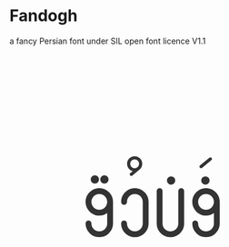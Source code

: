 # Fandogh
a fancy Persian font under SIL open font licence V1.1


<?xml version="1.0" encoding="UTF-8" standalone="no"?>
<!-- Created with Inkscape (http://www.inkscape.org/) -->

<svg width="100%"
   xmlns:dc="http://purl.org/dc/elements/1.1/"
   xmlns:cc="http://creativecommons.org/ns#"
   xmlns:rdf="http://www.w3.org/1999/02/22-rdf-syntax-ns#"
   xmlns:svg="http://www.w3.org/2000/svg"
   xmlns="http://www.w3.org/2000/svg"
   xmlns:xlink="http://www.w3.org/1999/xlink"
   xmlns:sodipodi="http://sodipodi.sourceforge.net/DTD/sodipodi-0.dtd"
   xmlns:inkscape="http://www.inkscape.org/namespaces/inkscape"
   version="1.1"
   id="svg2"
   width="800"
   height="800"
   viewBox="0 0 800 800"
   sodipodi:docname="fandogh - Copy.svg"
   inkscape:version="0.92.1 r15371">
  <metadata
     id="metadata8">
    <rdf:RDF>
      <cc:Work
         rdf:about="">
        <dc:format>image/svg+xml</dc:format>
        <dc:type
           rdf:resource="http://purl.org/dc/dcmitype/StillImage" />
        <dc:title />
      </cc:Work>
    </rdf:RDF>
  </metadata>
  <defs
     id="defs6">
    <g
       id="g4586">
      <symbol
         id="glyph0-0-2"
         overflow="visible"
         style="overflow:visible">
        <path
           id="path4529"
           d="m 2.390625,0 v -47.984375 h 19.125 V 0 Z M 4.78125,-2.390625 H 19.125 V -45.59375 H 4.78125 Z m 0,0"
           style="stroke:none"
           inkscape:connector-curvature="0" />
      </symbol>
      <symbol
         id="glyph0-1-3"
         overflow="visible"
         style="overflow:visible">
        <path
           id="path4532"
           d=""
           style="stroke:none"
           inkscape:connector-curvature="0" />
      </symbol>
      <symbol
         id="glyph0-2-8"
         overflow="visible"
         style="overflow:visible">
        <path
           id="path4535"
           d="m 6.21875,-49.15625 c 0,-0.375 0.15625,-0.6875 0.46875,-0.9375 L 14,-56.109375 c 0.226563,-0.1875 0.484375,-0.28125 0.765625,-0.28125 0.332031,0 0.617188,0.121094 0.859375,0.359375 0.25,0.230469 0.375,0.523437 0.375,0.875 0,0.375 -0.152344,0.6875 -0.453125,0.9375 l -7.3125,6.015625 c -0.242187,0.1875 -0.5,0.28125 -0.78125,0.28125 -0.324219,0 -0.609375,-0.113281 -0.859375,-0.34375 -0.25,-0.238281 -0.375,-0.535156 -0.375,-0.890625 z m 0,0"
           style="stroke:none"
           inkscape:connector-curvature="0" />
      </symbol>
      <symbol
         id="glyph0-3-3"
         overflow="visible"
         style="overflow:visible">
        <path
           id="path4538"
           d="M 21.484375,-3.203125 C 19.441406,-1.066406 16.894531,0 13.84375,0 10.800781,0 8.257813,-1.066406 6.21875,-3.203125 4.1875,-5.335938 3.171875,-7.820313 3.171875,-10.65625 c 0,-0.65625 0.207031,-1.203125 0.625,-1.640625 0.425781,-0.445313 0.96875,-0.671875 1.625,-0.671875 0.65625,0 1.195313,0.226562 1.625,0.671875 0.4375,0.4375 0.65625,0.984375 0.65625,1.640625 0,1.648437 0.582031,3.078125 1.75,4.296875 1.175781,1.21875 2.640625,1.828125 4.390625,1.828125 1.757813,0 3.222656,-0.609375 4.390625,-1.828125 C 19.410156,-7.578125 20,-9.007813 20,-10.65625 v -8.15625 c -1.875,1.335937 -3.921875,2 -6.140625,2 -2.9375,0 -5.453125,-1.050781 -7.546875,-3.15625 -2.09375,-2.113281 -3.140625,-4.632813 -3.140625,-7.5625 0,-2.925781 1.046875,-5.4375 3.140625,-7.53125 2.09375,-2.101563 4.601563,-3.15625 7.53125,-3.15625 2.9375,0 5.453125,1.054687 7.546875,3.15625 2.101563,2.09375 3.15625,4.605469 3.15625,7.53125 v 16.875 c 0,2.835937 -1.023437,5.320312 -3.0625,7.453125 z m -3.28125,-28.6875 c -1.1875,-1.195313 -2.640625,-1.796875 -4.359375,-1.796875 -1.710937,0 -3.164062,0.601562 -4.359375,1.796875 -1.1875,1.199219 -1.78125,2.652344 -1.78125,4.359375 0,1.710937 0.59375,3.167969 1.78125,4.375 1.195313,1.210937 2.648438,1.8125 4.359375,1.8125 1.71875,0 3.171875,-0.601563 4.359375,-1.8125 C 19.398438,-24.363281 20,-25.820313 20,-27.53125 c 0,-1.707031 -0.601562,-3.160156 -1.796875,-4.359375 z M 11.109375,-46.5 c 0.632813,-0.625 1.394531,-0.9375 2.28125,-0.9375 0.894531,0 1.648438,0.3125 2.265625,0.9375 0.625,0.617187 0.9375,1.371094 0.9375,2.265625 0,0.886719 -0.3125,1.648437 -0.9375,2.28125 C 15.039063,-41.316406 14.285156,-41 13.390625,-41 c -0.886719,0 -1.648437,-0.316406 -2.28125,-0.953125 -0.625,-0.632813 -0.9375,-1.394531 -0.9375,-2.28125 0,-0.894531 0.3125,-1.648438 0.9375,-2.265625 z m 0,0"
           style="stroke:none"
           inkscape:connector-curvature="0" />
      </symbol>
      <symbol
         id="glyph0-4-3"
         overflow="visible"
         style="overflow:visible">
        <path
           id="path4541"
           d="m 7.484375,-46.71875 c -0.324219,0 -0.617187,-0.113281 -0.875,-0.34375 -0.261719,-0.238281 -0.390625,-0.535156 -0.390625,-0.890625 0,-0.332031 0.140625,-0.625 0.421875,-0.875 l 1.96875,-1.625 c -1.28125,-0.320313 -2.339844,-1 -3.171875,-2.03125 -0.835937,-1.03125 -1.25,-2.273438 -1.25,-3.734375 0,-1.59375 0.566406,-2.960938 1.703125,-4.109375 1.132813,-1.144531 2.546875,-1.71875 4.234375,-1.71875 1.59375,0 2.96875,0.574219 4.125,1.71875 1.164063,1.148437 1.75,2.5625 1.75,4.25 0,1.761719 -0.714844,3.242187 -2.140625,4.4375 L 8.265625,-47 c -0.242187,0.1875 -0.5,0.28125 -0.78125,0.28125 z m 2.53125,-5.984375 c 0.988281,0 1.820313,-0.335938 2.5,-1.015625 0.675781,-0.675781 1.015625,-1.484375 1.015625,-2.421875 0,-0.988281 -0.339844,-1.816406 -1.015625,-2.484375 -0.679687,-0.664063 -1.484375,-1 -2.421875,-1 -0.992187,0 -1.8125,0.335937 -2.46875,1 -0.65625,0.667969 -0.984375,1.46875 -0.984375,2.40625 0,0.992187 0.328125,1.824219 0.984375,2.5 0.65625,0.679687 1.453125,1.015625 2.390625,1.015625 z m 0,0"
           style="stroke:none"
           inkscape:connector-curvature="0" />
      </symbol>
      <symbol
         id="glyph0-5-4"
         overflow="visible"
         style="overflow:visible">
        <path
           id="path4544"
           d="m 6.3125,-35.09375 c 2.09375,-2.101563 4.601563,-3.15625 7.53125,-3.15625 2.9375,0 5.453125,1.054687 7.546875,3.15625 2.101563,2.09375 3.15625,4.605469 3.15625,7.53125 v 16.875 c 0,2.929687 -1.054687,5.445312 -3.15625,7.546875 C 19.296875,-1.046875 16.78125,0 13.84375,0 10.914063,0 8.40625,-1.046875 6.3125,-3.140625 4.21875,-5.242188 3.171875,-7.757813 3.171875,-10.6875 c 0,-0.65625 0.207031,-1.207031 0.625,-1.65625 0.425781,-0.445313 0.96875,-0.671875 1.625,-0.671875 0.65625,0 1.195313,0.226562 1.625,0.671875 0.4375,0.449219 0.65625,1 0.65625,1.65625 0,1.710937 0.59375,3.164062 1.78125,4.359375 1.195313,1.199219 2.648438,1.796875 4.359375,1.796875 1.71875,0 3.171875,-0.597656 4.359375,-1.796875 C 19.398438,-7.523438 20,-8.976563 20,-10.6875 v -16.875 c 0,-1.707031 -0.601562,-3.160156 -1.796875,-4.359375 -1.1875,-1.195313 -2.640625,-1.796875 -4.359375,-1.796875 -1.710937,0 -3.164062,0.601562 -4.359375,1.796875 -1.1875,1.199219 -1.78125,2.652344 -1.78125,4.359375 0,0.65625 -0.21875,1.210937 -0.65625,1.65625 -0.429687,0.4375 -0.96875,0.65625 -1.625,0.65625 -0.65625,0 -1.199219,-0.21875 -1.625,-0.65625 -0.417969,-0.445313 -0.625,-1 -0.625,-1.65625 0,-2.925781 1.046875,-5.4375 3.140625,-7.53125 z m 0,0"
           style="stroke:none"
           inkscape:connector-curvature="0" />
      </symbol>
      <symbol
         id="glyph0-6-3"
         overflow="visible"
         style="overflow:visible">
        <path
           id="path4547"
           d="m 20,-36 c 0,-0.613281 0.222656,-1.140625 0.671875,-1.578125 C 21.117188,-38.023438 21.644531,-38.25 22.25,-38.25 c 0.632813,0 1.175781,0.21875 1.625,0.65625 0.445313,0.429687 0.671875,0.960937 0.671875,1.59375 v 25.3125 c 0,2.929687 -1.054687,5.445312 -3.15625,7.546875 C 19.296875,-1.046875 16.78125,0 13.84375,0 10.914063,0 8.40625,-1.046875 6.3125,-3.140625 4.21875,-5.242188 3.171875,-7.757813 3.171875,-10.6875 V -36 c 0,-0.613281 0.21875,-1.140625 0.65625,-1.578125 0.445313,-0.445313 0.976563,-0.671875 1.59375,-0.671875 0.625,0 1.160156,0.21875 1.609375,0.65625 0.445313,0.429687 0.671875,0.960937 0.671875,1.59375 v 25.3125 c 0,1.710937 0.59375,3.164062 1.78125,4.359375 1.195313,1.199219 2.648438,1.796875 4.359375,1.796875 1.71875,0 3.171875,-0.597656 4.359375,-1.796875 C 19.398438,-7.523438 20,-8.976563 20,-10.6875 Z m -7.890625,-10.5 c 0.632813,-0.625 1.394531,-0.9375 2.28125,-0.9375 0.894531,0 1.648438,0.3125 2.265625,0.9375 0.625,0.617187 0.9375,1.371094 0.9375,2.265625 0,0.886719 -0.3125,1.648437 -0.9375,2.28125 C 16.039063,-41.316406 15.285156,-41 14.390625,-41 c -0.886719,0 -1.648437,-0.316406 -2.28125,-0.953125 -0.625,-0.632813 -0.9375,-1.394531 -0.9375,-2.28125 0,-0.894531 0.3125,-1.648438 0.9375,-2.265625 z m 0,0"
           style="stroke:none"
           inkscape:connector-curvature="0" />
      </symbol>
      <symbol
         id="glyph0-7-2"
         overflow="visible"
         style="overflow:visible">
        <path
           id="path4550"
           d="M 21.484375,-3.203125 C 19.441406,-1.066406 16.894531,0 13.84375,0 10.800781,0 8.257813,-1.066406 6.21875,-3.203125 4.1875,-5.335938 3.171875,-7.820313 3.171875,-10.65625 c 0,-0.65625 0.207031,-1.203125 0.625,-1.640625 0.425781,-0.445313 0.96875,-0.671875 1.625,-0.671875 0.65625,0 1.195313,0.226562 1.625,0.671875 0.4375,0.4375 0.65625,0.984375 0.65625,1.640625 0,1.648437 0.582031,3.078125 1.75,4.296875 1.175781,1.21875 2.640625,1.828125 4.390625,1.828125 1.757813,0 3.222656,-0.609375 4.390625,-1.828125 C 19.410156,-7.578125 20,-9.007813 20,-10.65625 v -8.15625 c -1.875,1.335937 -3.921875,2 -6.140625,2 -2.9375,0 -5.453125,-1.050781 -7.546875,-3.15625 -2.09375,-2.113281 -3.140625,-4.632813 -3.140625,-7.5625 0,-2.925781 1.046875,-5.4375 3.140625,-7.53125 2.09375,-2.101563 4.601563,-3.15625 7.53125,-3.15625 2.9375,0 5.453125,1.054687 7.546875,3.15625 2.101563,2.09375 3.15625,4.605469 3.15625,7.53125 v 16.875 c 0,2.835937 -1.023437,5.320312 -3.0625,7.453125 z m -3.28125,-28.6875 c -1.1875,-1.195313 -2.640625,-1.796875 -4.359375,-1.796875 -1.710937,0 -3.164062,0.601562 -4.359375,1.796875 -1.1875,1.199219 -1.78125,2.652344 -1.78125,4.359375 0,1.710937 0.59375,3.167969 1.78125,4.375 1.195313,1.210937 2.648438,1.8125 4.359375,1.8125 1.71875,0 3.171875,-0.601563 4.359375,-1.8125 C 19.398438,-24.363281 20,-25.820313 20,-27.53125 c 0,-1.707031 -0.601562,-3.160156 -1.796875,-4.359375 z M 8.109375,-47.3125 c 0.632813,-0.625 1.394531,-0.9375 2.28125,-0.9375 0.894531,0 1.648438,0.3125 2.265625,0.9375 0.625,0.625 0.9375,1.386719 0.9375,2.28125 0,0.886719 -0.3125,1.648437 -0.9375,2.28125 -0.617187,0.625 -1.371094,0.9375 -2.265625,0.9375 -0.886719,0 -1.648437,-0.3125 -2.28125,-0.9375 -0.625,-0.632813 -0.9375,-1.394531 -0.9375,-2.28125 0,-0.894531 0.3125,-1.65625 0.9375,-2.28125 z m 7.453125,0 c 0.632813,-0.625 1.394531,-0.9375 2.28125,-0.9375 0.894531,0 1.648438,0.3125 2.265625,0.9375 0.625,0.625 0.9375,1.386719 0.9375,2.28125 0,0.886719 -0.3125,1.648437 -0.9375,2.28125 -0.617187,0.625 -1.371094,0.9375 -2.265625,0.9375 -0.886719,0 -1.648437,-0.3125 -2.28125,-0.9375 -0.625,-0.632813 -0.9375,-1.394531 -0.9375,-2.28125 0,-0.894531 0.3125,-1.65625 0.9375,-2.28125 z m 0,0"
           style="stroke:none"
           inkscape:connector-curvature="0" />
      </symbol>
      <symbol
         id="glyph0-8"
         overflow="visible"
         style="overflow:visible">
        <path
           id="path4553"
           d="m 14.671875,-9.953125 c 1.144531,-1.101563 2.523438,-1.65625 4.140625,-1.65625 1.613281,0 2.972656,0.554687 4.078125,1.65625 1.101563,1.105469 1.65625,2.464844 1.65625,4.078125 0,1.617187 -0.554687,2.996094 -1.65625,4.140625 -1.105469,1.136719 -2.464844,1.703125 -4.078125,1.703125 -1.617187,0 -2.996094,-0.566406 -4.140625,-1.703125 C 13.535156,-2.878906 12.96875,-4.257813 12.96875,-5.875 c 0,-1.613281 0.566406,-2.972656 1.703125,-4.078125 z M 4.875,-36.5625 c 1.132813,-1.101563 2.507813,-1.65625 4.125,-1.65625 1.613281,0 2.972656,0.554687 4.078125,1.65625 1.101563,1.105469 1.65625,2.464844 1.65625,4.078125 0,1.617187 -0.554687,2.992187 -1.65625,4.125 -1.105469,1.136719 -2.464844,1.703125 -4.078125,1.703125 -1.617187,0 -2.992187,-0.566406 -4.125,-1.703125 -1.136719,-1.132813 -1.703125,-2.507813 -1.703125,-4.125 0,-1.613281 0.566406,-2.972656 1.703125,-4.078125 z m 17.3125,10.65625 c 0.601563,0 1.132813,0.214844 1.59375,0.640625 0.457031,0.417969 0.6875,0.953125 0.6875,1.609375 0,0.886719 -0.375,1.542969 -1.125,1.96875 l -16.765625,9.703125 c -0.355469,0.210937 -0.730469,0.3125 -1.125,0.3125 -0.617187,0 -1.152344,-0.207031 -1.609375,-0.625 -0.449219,-0.425781 -0.671875,-0.96875 -0.671875,-1.625 0,-0.863281 0.375,-1.519531 1.125,-1.96875 L 21.0625,-25.59375 c 0.351563,-0.207031 0.726563,-0.3125 1.125,-0.3125 z m 0,0"
           style="stroke:none"
           inkscape:connector-curvature="0" />
      </symbol>
      <symbol
         id="glyph0-9"
         overflow="visible"
         style="overflow:visible">
        <path
           id="path4556"
           d="m 6.3125,-35.09375 c 2.09375,-2.101563 4.601563,-3.15625 7.53125,-3.15625 2.9375,0 5.453125,1.054687 7.546875,3.15625 2.101563,2.09375 3.15625,4.605469 3.15625,7.53125 V -2.25 c 0,0.636719 -0.226562,1.171875 -0.671875,1.609375 C 23.425781,-0.210938 22.882813,0 22.25,0 21.625,0 21.09375,-0.210938 20.65625,-0.640625 20.21875,-1.078125 20,-1.613281 20,-2.25 v -16.59375 c -1.824219,1.3125 -3.871094,1.96875 -6.140625,1.96875 -2.9375,0 -5.453125,-1.046875 -7.546875,-3.140625 -2.09375,-2.101563 -3.140625,-4.617188 -3.140625,-7.546875 0,-2.925781 1.046875,-5.4375 3.140625,-7.53125 z m 11.890625,3.171875 c -1.1875,-1.195313 -2.640625,-1.796875 -4.359375,-1.796875 -1.710937,0 -3.164062,0.601562 -4.359375,1.796875 -1.1875,1.199219 -1.78125,2.652344 -1.78125,4.359375 0,1.710937 0.59375,3.164062 1.78125,4.359375 1.195313,1.199219 2.648438,1.796875 4.359375,1.796875 1.71875,0 3.171875,-0.597656 4.359375,-1.796875 C 19.398438,-24.398438 20,-25.851563 20,-27.5625 c 0,-1.707031 -0.601562,-3.160156 -1.796875,-4.359375 z m 0,0"
           style="stroke:none"
           inkscape:connector-curvature="0" />
      </symbol>
      <symbol
         id="glyph0-10"
         overflow="visible"
         style="overflow:visible">
        <path
           id="path4559"
           d="m 23.875,-12.265625 c 0.445313,0.4375 0.671875,0.964844 0.671875,1.578125 0,0.605469 -0.226562,1.136719 -0.671875,1.59375 -0.449219,0.460937 -0.976562,0.6875 -1.578125,0.6875 h -16.875 c -0.617187,0 -1.148437,-0.226563 -1.59375,-0.6875 -0.4375,-0.457031 -0.65625,-0.988281 -0.65625,-1.59375 0,-0.613281 0.21875,-1.140625 0.65625,-1.578125 0.445313,-0.445313 0.976563,-0.671875 1.59375,-0.671875 h 16.875 c 0.601563,0 1.128906,0.226562 1.578125,0.671875 z M 6.3125,-35.0625 c 2.09375,-2.101563 4.601563,-3.15625 7.53125,-3.15625 2.9375,0 5.453125,1.054687 7.546875,3.15625 2.101563,2.09375 3.15625,4.605469 3.15625,7.53125 0,2.929687 -1.054687,5.445312 -3.15625,7.546875 -2.09375,2.09375 -4.609375,3.140625 -7.546875,3.140625 -2.929687,0 -5.4375,-1.046875 -7.53125,-3.140625 -2.09375,-2.101563 -3.140625,-4.617188 -3.140625,-7.546875 0,-2.925781 1.046875,-5.4375 3.140625,-7.53125 z m 11.890625,3.171875 c -1.1875,-1.195313 -2.640625,-1.796875 -4.359375,-1.796875 -1.710937,0 -3.164062,0.601562 -4.359375,1.796875 -1.1875,1.199219 -1.78125,2.652344 -1.78125,4.359375 0,1.710937 0.59375,3.164062 1.78125,4.359375 1.195313,1.199219 2.648438,1.796875 4.359375,1.796875 1.71875,0 3.171875,-0.597656 4.359375,-1.796875 C 19.398438,-24.367188 20,-25.820313 20,-27.53125 c 0,-1.707031 -0.601562,-3.160156 -1.796875,-4.359375 z M 23.875,-3.84375 c 0.445313,0.449219 0.671875,0.980469 0.671875,1.59375 0,0.605469 -0.226562,1.132812 -0.671875,1.578125 C 23.425781,-0.222656 22.898438,0 22.296875,0 h -16.875 C 4.804688,0 4.273438,-0.222656 3.828125,-0.671875 3.390625,-1.117188 3.171875,-1.644531 3.171875,-2.25 c 0,-0.613281 0.21875,-1.144531 0.65625,-1.59375 0.445313,-0.457031 0.976563,-0.6875 1.59375,-0.6875 h 16.875 c 0.601563,0 1.128906,0.230469 1.578125,0.6875 z m 0,0"
           style="stroke:none"
           inkscape:connector-curvature="0" />
      </symbol>
      <symbol
         id="glyph0-11"
         overflow="visible"
         style="overflow:visible">
        <path
           id="path4562"
           d="m 19.09375,-47.046875 c 0.632813,-0.625 1.394531,-0.9375 2.28125,-0.9375 0.894531,0 1.648438,0.3125 2.265625,0.9375 0.625,0.617187 0.9375,1.371094 0.9375,2.265625 0,0.886719 -0.3125,1.648437 -0.9375,2.28125 -0.617187,0.636719 -1.371094,0.953125 -2.265625,0.953125 -0.886719,0 -1.648437,-0.316406 -2.28125,-0.953125 -0.636719,-0.632813 -0.953125,-1.394531 -0.953125,-2.28125 0,-0.894531 0.316406,-1.648438 0.953125,-2.265625 z m -14.984375,0 c 0.632813,-0.625 1.394531,-0.9375 2.28125,-0.9375 0.894531,0 1.648438,0.3125 2.265625,0.9375 0.625,0.617187 0.9375,1.371094 0.9375,2.265625 0,0.886719 -0.3125,1.648437 -0.9375,2.28125 -0.617187,0.636719 -1.371094,0.953125 -2.265625,0.953125 -0.886719,0 -1.648437,-0.316406 -2.28125,-0.953125 -0.625,-0.632813 -0.9375,-1.394531 -0.9375,-2.28125 0,-0.894531 0.3125,-1.648438 0.9375,-2.265625 z m 7.484375,0 c 0.632813,-0.625 1.394531,-0.9375 2.28125,-0.9375 0.894531,0 1.65625,0.3125 2.28125,0.9375 0.625,0.617187 0.9375,1.371094 0.9375,2.265625 0,0.886719 -0.3125,1.648437 -0.9375,2.28125 -0.625,0.636719 -1.386719,0.953125 -2.28125,0.953125 -0.886719,0 -1.648437,-0.316406 -2.28125,-0.953125 -0.625,-0.632813 -0.9375,-1.394531 -0.9375,-2.28125 0,-0.894531 0.3125,-1.648438 0.9375,-2.265625 z M 20,-36 c 0,-0.613281 0.222656,-1.140625 0.671875,-1.578125 C 21.117188,-38.023438 21.644531,-38.25 22.25,-38.25 c 0.632813,0 1.175781,0.21875 1.625,0.65625 0.445313,0.429687 0.671875,0.960937 0.671875,1.59375 v 12.65625 c 0,1.78125 -0.636719,3.3125 -1.90625,4.59375 -1.261719,1.273437 -2.78125,1.90625 -4.5625,1.90625 -1.574219,0 -2.980469,-0.535156 -4.21875,-1.609375 -1.25,1.074219 -2.648437,1.609375 -4.1875,1.609375 -0.46875,0 -1.125,-0.113281 -1.96875,-0.34375 v 6.5 c 0,1.710937 0.59375,3.164062 1.78125,4.359375 1.195313,1.199219 2.648438,1.796875 4.359375,1.796875 1.71875,0 3.171875,-0.597656 4.359375,-1.796875 C 19.398438,-7.523438 20,-8.976563 20,-10.6875 c 0,-0.65625 0.207031,-1.207031 0.625,-1.65625 0.425781,-0.445313 0.96875,-0.671875 1.625,-0.671875 0.65625,0 1.203125,0.226562 1.640625,0.671875 0.4375,0.449219 0.65625,1 0.65625,1.65625 0,2.929687 -1.054687,5.445312 -3.15625,7.546875 C 19.296875,-1.046875 16.78125,0 13.84375,0 10.914063,0 8.40625,-1.046875 6.3125,-3.140625 4.21875,-5.242188 3.171875,-7.757813 3.171875,-10.6875 v -25.28125 c 0.019531,-0.601563 0.242188,-1.128906 0.671875,-1.578125 0.4375,-0.445313 0.957031,-0.671875 1.5625,-0.671875 0.613281,0 1.144531,0.226562 1.59375,0.671875 0.445313,0.449219 0.679688,0.976562 0.703125,1.578125 v 12.625 c 0,0.5625 0.1875,1.03125 0.5625,1.40625 0.375,0.375 0.84375,0.5625 1.40625,0.5625 0.5625,0 1.015625,-0.1875 1.359375,-0.5625 0.351563,-0.375 0.53125,-0.84375 0.53125,-1.40625 v -12.625 c 0.03125,-0.601563 0.265625,-1.128906 0.703125,-1.578125 0.445313,-0.445313 0.972656,-0.671875 1.578125,-0.671875 0.613281,0 1.132813,0.226562 1.5625,0.671875 0.4375,0.449219 0.671875,0.976562 0.703125,1.578125 v 12.625 c 0,0.5625 0.1875,1.03125 0.5625,1.40625 0.375,0.375 0.84375,0.5625 1.40625,0.5625 0.5625,0 1.019531,-0.1875 1.375,-0.5625 C 19.816406,-22.3125 20,-22.78125 20,-23.34375 Z m 0,0"
           style="stroke:none"
           inkscape:connector-curvature="0" />
      </symbol>
      <symbol
         id="glyph0-12"
         overflow="visible"
         style="overflow:visible">
        <path
           id="path4565"
           d="m 3.171875,-36 c 0,-0.613281 0.21875,-1.144531 0.65625,-1.59375 0.445313,-0.457031 0.976563,-0.6875 1.59375,-0.6875 0.625,0 1.160156,0.226562 1.609375,0.671875 0.445313,0.4375 0.671875,0.976562 0.671875,1.609375 v 33.75 c 0,0.636719 -0.226562,1.171875 -0.671875,1.609375 C 6.582031,-0.210938 6.039063,0 5.40625,0 4.78125,0 4.25,-0.210938 3.8125,-0.640625 3.382813,-1.078125 3.171875,-1.613281 3.171875,-2.25 Z m 0,0"
           style="stroke:none"
           inkscape:connector-curvature="0" />
      </symbol>
      <symbol
         id="glyph0-13"
         overflow="visible"
         style="overflow:visible">
        <path
           id="path4568"
           d="m 20.109375,-46.5 c 0.632813,-0.625 1.394531,-0.9375 2.28125,-0.9375 0.894531,0 1.648438,0.3125 2.265625,0.9375 0.625,0.617187 0.9375,1.371094 0.9375,2.265625 0,0.886719 -0.3125,1.648437 -0.9375,2.28125 C 24.039063,-41.316406 23.285156,-41 22.390625,-41 c -0.886719,0 -1.648437,-0.316406 -2.28125,-0.953125 -0.625,-0.632813 -0.9375,-1.394531 -0.9375,-2.28125 0,-0.894531 0.3125,-1.648438 0.9375,-2.265625 z M 20,-36 c 0,-0.613281 0.222656,-1.140625 0.671875,-1.578125 C 21.117188,-38.023438 21.644531,-38.25 22.25,-38.25 c 0.632813,0 1.175781,0.21875 1.625,0.65625 0.445313,0.429687 0.671875,0.960937 0.671875,1.59375 v 25.3125 c 0,2.929687 -1.054687,5.445312 -3.15625,7.546875 C 19.296875,-1.046875 16.78125,0 13.84375,0 10.914063,0 8.40625,-1.046875 6.3125,-3.140625 4.21875,-5.242188 3.171875,-7.757813 3.171875,-10.6875 c 0,-0.65625 0.207031,-1.207031 0.625,-1.65625 0.425781,-0.445313 0.96875,-0.671875 1.625,-0.671875 0.65625,0 1.195313,0.226562 1.625,0.671875 0.4375,0.449219 0.65625,1 0.65625,1.65625 0,1.710937 0.59375,3.164062 1.78125,4.359375 1.195313,1.199219 2.648438,1.796875 4.359375,1.796875 1.71875,0 3.171875,-0.597656 4.359375,-1.796875 C 19.398438,-7.523438 20,-8.976563 20,-10.6875 Z m 0,0"
           style="stroke:none"
           inkscape:connector-curvature="0" />
      </symbol>
      <symbol
         id="glyph0-14"
         overflow="visible"
         style="overflow:visible">
        <path
           id="path4571"
           d="m 20,-36 c 0,-0.613281 0.222656,-1.140625 0.671875,-1.578125 C 21.117188,-38.023438 21.644531,-38.25 22.25,-38.25 c 0.632813,0 1.175781,0.21875 1.625,0.65625 0.445313,0.429687 0.671875,0.960937 0.671875,1.59375 v 25.3125 c 0,2.929687 -1.054687,5.445312 -3.15625,7.546875 C 19.296875,-1.046875 16.78125,0 13.84375,0 10.914063,0 8.40625,-1.046875 6.3125,-3.140625 4.21875,-5.242188 3.171875,-7.757813 3.171875,-10.6875 c 0,-0.65625 0.207031,-1.207031 0.625,-1.65625 0.425781,-0.445313 0.96875,-0.671875 1.625,-0.671875 0.65625,0 1.195313,0.226562 1.625,0.671875 0.4375,0.449219 0.65625,1 0.65625,1.65625 0,1.710937 0.59375,3.164062 1.78125,4.359375 1.195313,1.199219 2.648438,1.796875 4.359375,1.796875 1.71875,0 3.171875,-0.597656 4.359375,-1.796875 C 19.398438,-7.523438 20,-8.976563 20,-10.6875 Z m 0,0"
           style="stroke:none"
           inkscape:connector-curvature="0" />
      </symbol>
      <symbol
         id="glyph0-15"
         overflow="visible"
         style="overflow:visible">
        <path
           id="path4574"
           d="m 3.171875,-36 c 0,-0.613281 0.21875,-1.144531 0.65625,-1.59375 0.445313,-0.457031 0.976563,-0.6875 1.59375,-0.6875 0.625,0 1.160156,0.226562 1.609375,0.671875 0.445313,0.4375 0.671875,0.976562 0.671875,1.609375 v 23.90625 c 0,0.636719 -0.226562,1.171875 -0.671875,1.609375 -0.449219,0.429687 -0.992187,0.640625 -1.625,0.640625 -0.625,0 -1.15625,-0.210938 -1.59375,-0.640625 -0.429687,-0.4375 -0.640625,-0.972656 -0.640625,-1.609375 z M 3.15625,-5.5 c 0.632813,-0.625 1.394531,-0.9375 2.28125,-0.9375 0.894531,0 1.65625,0.3125 2.28125,0.9375 0.625,0.617187 0.9375,1.371094 0.9375,2.265625 0,0.886719 -0.3125,1.648437 -0.9375,2.28125 C 7.09375,-0.316406 6.332031,0 5.4375,0 4.550781,0 3.789063,-0.316406 3.15625,-0.953125 c -0.625,-0.632813 -0.9375,-1.394531 -0.9375,-2.28125 0,-0.894531 0.3125,-1.648438 0.9375,-2.265625 z m 0,0"
           style="stroke:none"
           inkscape:connector-curvature="0" />
      </symbol>
      <symbol
         id="glyph0-16"
         overflow="visible"
         style="overflow:visible">
        <path
           id="path4577"
           d="m 13.890625,-38.25 c 2.945313,0 5.460938,1.058594 7.546875,3.171875 2.09375,2.105469 3.140625,4.632812 3.140625,7.578125 0,0.636719 -0.21875,1.171875 -0.65625,1.609375 -0.429687,0.429687 -0.960937,0.640625 -1.59375,0.640625 -0.636719,0 -1.179687,-0.210938 -1.625,-0.640625 -0.4375,-0.4375 -0.65625,-0.972656 -0.65625,-1.609375 0,-1.726563 -0.601562,-3.195313 -1.796875,-4.40625 -1.199219,-1.207031 -2.652344,-1.8125 -4.359375,-1.8125 -1.710937,0 -3.167969,0.605469 -4.375,1.8125 -1.210937,1.210937 -1.8125,2.667969 -1.8125,4.375 0,0.824219 0.0625,1.542969 0.1875,2.15625 0.132813,0.605469 0.414063,1.214844 0.84375,1.828125 0.4375,0.605469 0.773438,1.042969 1.015625,1.3125 0.25,0.273437 0.75,0.78125 1.5,1.53125 0.675781,0.679687 1.238281,1.28125 1.6875,1.8125 0.445313,0.523437 0.953125,1.210937 1.515625,2.0625 0.5625,0.855469 0.984375,1.808594 1.265625,2.859375 0.28125,1.042969 0.421875,2.148437 0.421875,3.3125 0,0.636719 -0.21875,1.179687 -0.65625,1.625 -0.429687,0.4375 -0.960937,0.65625 -1.59375,0.65625 -0.636719,0 -1.179687,-0.21875 -1.625,-0.65625 -0.4375,-0.445313 -0.65625,-0.988281 -0.65625,-1.625 0,-0.675781 -0.07422,-1.300781 -0.21875,-1.875 C 11.253906,-13.101563 11.125,-13.566406 11,-13.921875 c -0.117187,-0.351563 -0.390625,-0.789063 -0.828125,-1.3125 C 9.742188,-15.765625 9.445313,-16.113281 9.28125,-16.28125 9.113281,-16.445313 8.703125,-16.859375 8.046875,-17.515625 7.347656,-18.210938 6.78125,-18.8125 6.34375,-19.3125 5.914063,-19.820313 5.421875,-20.507813 4.859375,-21.375 4.296875,-22.238281 3.875,-23.1875 3.59375,-24.21875 3.3125,-25.25 3.171875,-26.351563 3.171875,-27.53125 c 0,-2.925781 1.050781,-5.441406 3.15625,-7.546875 2.113281,-2.113281 4.632813,-3.171875 7.5625,-3.171875 z m -2.4375,32.75 c 0.632813,-0.625 1.394531,-0.9375 2.28125,-0.9375 0.894531,0 1.65625,0.3125 2.28125,0.9375 0.625,0.617187 0.9375,1.371094 0.9375,2.265625 0,0.886719 -0.3125,1.648437 -0.9375,2.28125 C 15.390625,-0.316406 14.628906,0 13.734375,0 c -0.886719,0 -1.648437,-0.316406 -2.28125,-0.953125 -0.625,-0.632813 -0.9375,-1.394531 -0.9375,-2.28125 0,-0.894531 0.3125,-1.648438 0.9375,-2.265625 z m 0,0"
           style="stroke:none"
           inkscape:connector-curvature="0" />
      </symbol>
      <symbol
         id="glyph1-0-8"
         overflow="visible"
         style="overflow:visible">
        <path
           id="path4580"
           d="M 34.390625,-45.5 V 0 H 1.546875 v -45.5 z m -3.0625,42.65625 V -42.640625 H 4.53125 V -2.84375 Z M 26.96875,-30.0625 c 0,1.386719 -0.210937,2.621094 -0.625,3.703125 -0.40625,1.074219 -0.980469,1.980469 -1.71875,2.71875 -0.742187,0.742187 -1.617187,1.324219 -2.625,1.75 -1,0.417969 -2.101562,0.65625 -3.296875,0.71875 l -0.171875,5.34375 c 0,0.242187 -0.179687,0.40625 -0.53125,0.5 -0.355469,0.09375 -0.835937,0.140625 -1.4375,0.140625 -0.355469,0 -0.652344,-0.0078 -0.890625,-0.03125 C 15.441406,-15.25 15.25,-15.285156 15.09375,-15.328125 14.945313,-15.378906 14.835938,-15.4375 14.765625,-15.5 c -0.07422,-0.07031 -0.109375,-0.179688 -0.109375,-0.328125 l -0.171875,-6.46875 c -0.04297,-0.695313 0.09766,-1.1875 0.421875,-1.46875 0.332031,-0.28125 0.78125,-0.421875 1.34375,-0.421875 h 0.625 c 1.050781,0 1.925781,-0.144531 2.625,-0.4375 0.707031,-0.289063 1.28125,-0.679688 1.71875,-1.171875 0.4375,-0.5 0.75,-1.09375 0.9375,-1.78125 0.1875,-0.695313 0.28125,-1.429688 0.28125,-2.203125 0,-1.707031 -0.492187,-3.066406 -1.46875,-4.078125 C 20,-34.867188 18.445313,-35.375 16.3125,-35.375 c -0.867187,0 -1.652344,0.08984 -2.359375,0.265625 -0.699219,0.179687 -1.320312,0.382812 -1.859375,0.609375 -0.542969,0.21875 -0.984375,0.421875 -1.328125,0.609375 -0.335937,0.1875 -0.585937,0.28125 -0.75,0.28125 -0.0625,0 -0.136719,-0.01953 -0.21875,-0.0625 C 9.710938,-33.722656 9.632813,-33.8125 9.5625,-33.9375 9.488281,-34.070313 9.4375,-34.25 9.40625,-34.46875 9.375,-34.695313 9.359375,-35 9.359375,-35.375 c 0,-0.394531 0.023438,-0.71875 0.078125,-0.96875 0.0625,-0.257813 0.1875,-0.484375 0.375,-0.671875 0.164063,-0.164063 0.484375,-0.351563 0.953125,-0.5625 0.46875,-0.21875 1.019531,-0.425781 1.65625,-0.625 0.644531,-0.195313 1.351563,-0.363281 2.125,-0.5 0.78125,-0.144531 1.566406,-0.21875 2.359375,-0.21875 1.757813,0 3.269531,0.234375 4.53125,0.703125 1.269531,0.46875 2.304688,1.105469 3.109375,1.90625 0.8125,0.792969 1.414063,1.730469 1.8125,2.8125 0.40625,1.074219 0.609375,2.21875 0.609375,3.4375 z m -7.671875,20.46875 c 0,0.492187 -0.04297,0.902344 -0.125,1.234375 -0.07422,0.324219 -0.214844,0.589844 -0.421875,0.796875 -0.199219,0.210937 -0.46875,0.359375 -0.8125,0.453125 -0.335937,0.09375 -0.746094,0.140625 -1.234375,0.140625 -0.523437,0 -0.953125,-0.046875 -1.296875,-0.140625 C 15.070313,-7.203125 14.800781,-7.351563 14.59375,-7.5625 14.382813,-7.769531 14.234375,-8.035156 14.140625,-8.359375 14.046875,-8.691406 14,-9.101563 14,-9.59375 c 0,-0.5 0.04687,-0.914063 0.140625,-1.25 0.09375,-0.34375 0.242188,-0.617188 0.453125,-0.828125 0.207031,-0.207031 0.476563,-0.359375 0.8125,-0.453125 0.34375,-0.09375 0.773438,-0.140625 1.296875,-0.140625 0.488281,0 0.898438,0.04687 1.234375,0.140625 0.34375,0.09375 0.613281,0.246094 0.8125,0.453125 0.207031,0.210937 0.347656,0.484375 0.421875,0.828125 0.08203,0.335937 0.125,0.75 0.125,1.25 z M 0,13.953125 Z m 0,0"
           style="stroke:none"
           inkscape:connector-curvature="0" />
      </symbol>
      <symbol
         id="glyph1-1-1"
         overflow="visible"
         style="overflow:visible">
        <path
           id="path4583"
           d=""
           style="stroke:none"
           inkscape:connector-curvature="0" />
      </symbol>
    </g>
  </defs>
  <sodipodi:namedview
     pagecolor="#ffffff"
     bordercolor="#666666"
     borderopacity="1"
     objecttolerance="10"
     gridtolerance="10"
     guidetolerance="10"
     inkscape:pageopacity="0"
     inkscape:pageshadow="2"
     inkscape:window-width="1920"
     inkscape:window-height="1001"
     id="namedview4"
     showgrid="false"
     fit-margin-top="0"
     fit-margin-left="0"
     fit-margin-right="0"
     fit-margin-bottom="0"
     inkscape:zoom="1.0436896"
     inkscape:cx="291.7994"
     inkscape:cy="314.6763"
     inkscape:window-x="-9"
     inkscape:window-y="-9"
     inkscape:window-maximized="1"
     inkscape:current-layer="svg2" />
  <use
     style="fill:#000000;fill-opacity:1"
     id="use4590"
     y="142.94"
     x="333.91"
     xlink:href="#glyph0-1-3"
     width="100%"
     height="100%"
     transform="matrix(1.3333333,0,0,1.3333333,230.92099,1046.9695)" />
  <use
     style="fill:#000000;fill-opacity:1"
     id="use4602"
     y="142.94"
     x="278.45001"
     xlink:href="#glyph0-1-3"
     width="100%"
     height="100%"
     transform="matrix(1.3333333,0,0,1.3333333,230.92099,1046.9695)" />
  <use
     style="fill:#000000;fill-opacity:1"
     id="use4622"
     y="142.94"
     x="208.37"
     xlink:href="#glyph1-1-1"
     width="100%"
     height="100%"
     transform="matrix(1.3333333,0,0,1.3333333,230.92099,1046.9695)" />
  <use
     style="fill:#000000;fill-opacity:1"
     id="use4638"
     y="250.85001"
     x="369.42999"
     xlink:href="#glyph0-1-3"
     width="100%"
     height="100%"
     transform="matrix(1.3333333,0,0,1.3333333,230.92099,1046.9695)" />
  <use
     style="fill:#000000;fill-opacity:1"
     id="use4646"
     y="250.85001"
     x="243.25999"
     xlink:href="#glyph0-1-3"
     width="100%"
     height="100%"
     transform="matrix(1.3333333,0,0,1.3333333,230.92099,1046.9695)" />
  <path
     id="path5077"
     d=""
     style="fill:#e6e6e6;fill-opacity:1;stroke:none;stroke-width:1.33333337"
     inkscape:connector-curvature="0" />
  <path
     id="path5065"
     d=""
     style="fill:#e6e6e6;fill-opacity:1;stroke:none;stroke-width:1.33333337"
     inkscape:connector-curvature="0" />
  <path
     id="path5045"
     d=""
     style="fill:#e6e6e6;fill-opacity:1;stroke:none;stroke-width:1.33333337"
     inkscape:connector-curvature="0" />
  <path
     style="fill:#333333;fill-opacity:1;stroke:none;stroke-width:1.33333337"
     d="M 349.79297 286.8418 C 343.74308 286.8418 338.67259 288.90061 334.61133 293.00391 C 330.53603 297.12118 328.50586 302.02255 328.50586 307.73633 C 328.50586 312.97396 329.99135 317.42589 332.98828 321.12305 C 335.97121 324.8202 339.76594 327.25788 344.35938 328.40625 L 337.30078 334.23242 C 336.29246 335.1287 335.78906 336.17878 335.78906 337.36914 C 335.78906 338.64354 336.25116 339.70822 337.18945 340.5625 C 338.11374 341.38875 339.16379 341.79492 340.32617 341.79492 C 341.33449 341.79492 342.25868 341.45737 343.12695 340.78516 L 363.18164 324.14844 C 368.29325 319.8631 370.85547 314.5562 370.85547 308.24023 C 370.85547 302.19034 368.75533 297.12118 364.58203 293.00391 C 360.43672 288.90061 355.50676 286.8418 349.79297 286.8418 z M 561.38867 289.91016 C 560.38036 289.91016 559.45679 290.24771 558.64453 290.91992 L 532.42773 312.48633 C 531.30739 313.38261 530.74805 314.50324 530.74805 315.84766 C 530.74805 317.12206 531.19552 318.18674 532.0918 319.04102 C 532.98808 319.86727 534.00951 320.27344 535.17188 320.27344 C 536.18019 320.27344 537.10439 319.93588 537.97266 319.26367 L 564.18945 297.69727 C 565.26777 296.801 565.81445 295.68037 565.81445 294.33594 C 565.81445 293.07555 565.36503 292.02548 564.46875 291.19922 C 563.60048 290.34497 562.57906 289.91016 561.38867 289.91016 z M 349.67969 295.52344 C 353.04075 295.52344 355.92652 296.72863 358.36328 299.10938 C 360.78605 301.50411 362.00391 304.47253 362.00391 308.01562 C 362.00391 311.37667 360.78605 314.27648 358.36328 316.69922 C 355.92652 319.13598 352.94349 320.33984 349.40039 320.33984 C 346.03935 320.33984 343.1828 319.13598 340.83008 316.69922 C 338.47734 314.27648 337.30078 311.29345 337.30078 307.73633 C 337.30078 304.37529 338.47734 301.50412 340.83008 299.10938 C 343.1828 296.72862 346.12257 295.52344 349.67969 295.52344 z M 238.45898 340.17578 C 235.27999 340.17578 232.54996 341.29641 230.28125 343.53711 C 228.04055 345.77781 226.91992 348.5098 226.91992 351.7168 C 226.91992 354.8958 228.04055 357.62582 230.28125 359.89453 C 232.54996 362.13523 235.27999 363.25586 238.45898 363.25586 C 241.66598 363.25586 244.36935 362.13523 246.58203 359.89453 C 248.82273 357.62582 249.94336 354.8958 249.94336 351.7168 C 249.94336 348.5098 248.82273 345.77781 246.58203 343.53711 C 244.36935 341.29641 241.66598 340.17578 238.45898 340.17578 z M 265.17969 340.17578 C 262.00069 340.17578 259.26871 341.29641 257 343.53711 C 254.7593 345.77781 253.64062 348.5098 253.64062 351.7168 C 253.64063 354.8958 254.7593 357.62582 257 359.89453 C 259.26871 362.13523 262.00069 363.25586 265.17969 363.25586 C 268.38669 363.25586 271.09005 362.13523 273.30273 359.89453 C 275.54343 357.62582 276.66211 354.8958 276.66211 351.7168 C 276.66211 348.5098 275.54343 345.77781 273.30273 343.53711 C 271.09005 341.29641 268.38669 340.17578 265.17969 340.17578 z M 451.55859 343.08984 C 448.3796 343.08984 445.64956 344.21046 443.38086 346.45117 C 441.14015 348.66386 440.01953 351.36527 440.01953 354.57227 C 440.01953 357.75127 441.14015 360.48325 443.38086 362.75195 C 445.64956 365.03467 448.3796 366.16797 451.55859 366.16797 C 454.76562 366.16797 457.46895 365.03467 459.68164 362.75195 C 461.92234 360.48325 463.04297 357.75127 463.04297 354.57227 C 463.04297 351.36527 461.92234 348.66386 459.68164 346.45117 C 457.46895 344.21046 454.76562 343.08984 451.55859 343.08984 z M 547.42383 343.08984 C 544.24483 343.08984 541.5148 344.21046 539.24609 346.45117 C 537.00539 348.66386 535.88477 351.36527 535.88477 354.57227 C 535.88477 357.75127 537.00539 360.48325 539.24609 362.75195 C 541.5148 365.03467 544.24483 366.16797 547.42383 366.16797 C 550.63083 366.16797 553.33417 365.03467 555.54688 362.75195 C 557.78757 360.48325 558.9082 357.75127 558.9082 354.57227 C 558.9082 351.36527 557.78757 348.66386 555.54688 346.45117 C 553.33417 344.21046 550.63083 343.08984 547.42383 343.08984 z M 350.21875 376.02734 C 339.71546 376.02734 330.72511 379.80939 323.21875 387.34375 C 315.71242 394.85009 311.95898 403.85448 311.95898 414.34375 C 311.95898 416.6965 312.70075 418.68476 314.19922 420.28125 C 315.72569 421.84974 317.67264 422.63477 320.02539 422.63477 C 322.37811 422.63477 324.31108 421.84974 325.85156 420.28125 C 327.42005 418.68476 328.20312 416.6965 328.20312 414.34375 C 328.20313 408.22384 330.33252 403.01417 334.58984 398.71484 C 338.87518 394.4295 344.08484 392.27344 350.21875 392.27344 C 356.38068 392.27344 361.59032 394.4295 365.84766 398.71484 C 370.133 403.01417 372.28906 408.22384 372.28906 414.34375 L 372.28906 474.84375 C 372.28906 480.97765 370.133 486.18536 365.84766 490.4707 C 361.59032 494.77006 356.38068 496.91406 350.21875 496.91406 C 344.08484 496.91406 338.87518 494.77006 334.58984 490.4707 C 330.33252 486.18536 328.20312 480.97765 328.20312 474.84375 C 328.20313 472.491 327.42005 470.51481 325.85156 468.9043 C 324.31108 467.3078 322.37811 466.49609 320.02539 466.49609 C 317.67264 466.49609 315.72569 467.3078 314.19922 468.9043 C 312.70075 470.51481 311.95898 472.491 311.95898 474.84375 C 311.95898 485.34701 315.71242 494.36408 323.21875 501.89844 C 330.72511 509.40478 339.71546 513.1582 350.21875 513.1582 C 360.75004 513.1582 369.76905 509.40478 377.27539 501.89844 C 384.80975 494.36408 388.58984 485.34701 388.58984 474.84375 L 388.58984 414.34375 C 388.58984 403.85448 384.80975 394.85009 377.27539 387.34375 C 369.76905 379.80939 360.75004 376.02734 350.21875 376.02734 z M 419.4043 376.02734 C 417.1916 376.02734 415.28791 376.84101 413.69141 378.4375 C 412.12293 380.00599 411.33789 381.89507 411.33789 384.09375 L 411.33789 474.84375 C 411.33789 485.34701 415.09132 494.36408 422.59766 501.89844 C 430.10401 509.40478 439.09437 513.1582 449.59766 513.1582 C 460.12895 513.1582 469.14797 509.40478 476.6543 501.89844 C 484.18866 494.36408 487.9707 485.34701 487.9707 474.84375 L 487.9707 384.09375 C 487.9707 381.82505 487.15705 379.92134 485.56055 378.38086 C 483.95005 376.81237 482.00308 376.02734 479.73438 376.02734 C 477.56369 376.02734 475.67464 376.84101 474.07812 378.4375 C 472.46763 380.00599 471.66797 381.89507 471.66797 384.09375 L 471.66797 474.84375 C 471.66797 480.97765 469.51191 486.18536 465.22656 490.4707 C 460.96923 494.77006 455.75959 496.91406 449.59766 496.91406 C 443.46375 496.91406 438.2541 494.77006 433.96875 490.4707 C 429.71144 486.18536 427.58203 480.97765 427.58203 474.84375 L 427.58203 384.09375 C 427.58203 381.82505 426.77035 379.92134 425.17383 378.38086 C 423.56333 376.81237 421.645 376.02734 419.4043 376.02734 z M 250.83789 376.14062 C 240.3346 376.14062 231.34425 379.92074 223.83789 387.45508 C 216.33156 394.96144 212.57812 403.9658 212.57812 414.45508 C 212.57812 424.95836 216.33156 433.992 223.83789 441.56836 C 231.34425 449.11674 240.36324 452.88477 250.89453 452.88477 C 258.84903 452.88477 266.18806 450.50237 272.91016 445.71289 L 272.91016 474.95508 C 272.91016 480.86492 270.7954 485.99 266.58008 490.35938 C 262.39279 494.72874 257.13987 496.91406 250.83789 496.91406 C 244.56393 496.91406 239.31298 494.72873 235.09766 490.35938 C 230.91035 485.98999 228.82422 480.86492 228.82422 474.95508 C 228.82422 472.60236 228.03919 470.64076 226.4707 469.07227 C 224.93022 467.47578 222.99725 466.66406 220.64453 466.66406 C 218.29178 466.66406 216.34678 467.47578 214.82031 469.07227 C 213.32185 470.64076 212.57812 472.60236 212.57812 474.95508 C 212.57812 485.12226 216.21968 494.02939 223.50195 501.67578 C 230.81225 509.33617 239.92847 513.1582 250.83789 513.1582 C 261.77531 513.1582 270.90617 509.33617 278.23047 501.67578 C 285.54076 494.02939 289.21094 485.12226 289.21094 474.95508 L 289.21094 414.45508 C 289.21094 403.9658 285.42889 394.96144 277.89453 387.45508 C 270.38819 379.92074 261.36918 376.14062 250.83789 376.14062 z M 549.04883 376.14062 C 538.54554 376.14062 529.55518 379.92074 522.04883 387.45508 C 514.54249 394.96144 510.78906 403.9658 510.78906 414.45508 C 510.78906 424.95836 514.54249 433.992 522.04883 441.56836 C 529.55518 449.11674 538.57418 452.88477 549.10547 452.88477 C 557.05998 452.88477 564.39899 450.50237 571.12109 445.71289 L 571.12109 474.95508 C 571.12109 480.86492 569.00634 485.99 564.79102 490.35938 C 560.60372 494.72874 555.35081 496.91406 549.04883 496.91406 C 542.77488 496.91406 537.52391 494.72873 533.30859 490.35938 C 529.12128 485.98999 527.03516 480.86492 527.03516 474.95508 C 527.03516 472.60236 526.25012 470.64076 524.68164 469.07227 C 523.14115 467.47578 521.20819 466.66406 518.85547 466.66406 C 516.50273 466.66406 514.55577 467.47578 513.0293 469.07227 C 511.53084 470.64076 510.78906 472.60236 510.78906 474.95508 C 510.78906 485.12226 514.43062 494.02939 521.71289 501.67578 C 529.02319 509.33617 538.13941 513.1582 549.04883 513.1582 C 559.98625 513.1582 569.11712 509.33617 576.44141 501.67578 C 583.75171 494.02939 587.42188 485.12226 587.42188 474.95508 L 587.42188 414.45508 C 587.42188 403.9658 583.63983 394.96144 576.10547 387.45508 C 568.59914 379.92074 559.58012 376.14062 549.04883 376.14062 z M 250.83789 392.38477 C 256.99982 392.38477 262.20946 394.54083 266.4668 398.82617 C 270.75215 403.12553 272.91016 408.33516 272.91016 414.45508 C 272.91016 420.589 270.75215 425.81329 266.4668 430.14062 C 262.20946 434.48198 256.99982 436.63867 250.83789 436.63867 C 244.70398 436.63867 239.49432 434.48199 235.20898 430.14062 C 230.95166 425.81328 228.82422 420.589 228.82422 414.45508 C 228.82422 408.33516 230.95166 403.12553 235.20898 398.82617 C 239.49432 394.54083 244.70398 392.38477 250.83789 392.38477 z M 549.04883 392.38477 C 555.21076 392.38477 560.4204 394.54083 564.67773 398.82617 C 568.96308 403.12553 571.12109 408.33516 571.12109 414.45508 C 571.12109 420.589 568.96308 425.81329 564.67773 430.14062 C 560.4204 434.48198 555.21076 436.63867 549.04883 436.63867 C 542.91492 436.63867 537.70527 434.48199 533.41992 430.14062 C 529.16261 425.81328 527.03516 420.589 527.03516 414.45508 C 527.03516 408.33516 529.16261 403.12553 533.41992 398.82617 C 537.70527 394.54083 542.91492 392.38477 549.04883 392.38477 z "
     id="path5073" />
  <use
     style="fill:#000000;fill-opacity:1"
     id="use4672"
     y="250.85001"
     x="111.98"
     xlink:href="#glyph0-1-3"
     width="100%"
     height="100%"
     transform="matrix(1.3333333,0,0,1.3333333,230.92099,1046.9695)" />
</svg>

